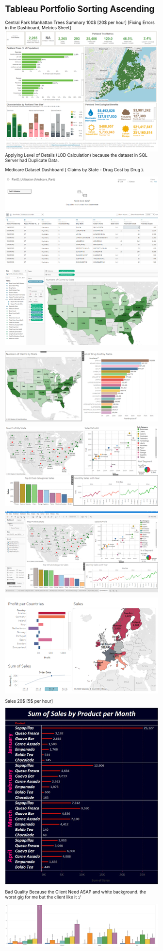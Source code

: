 # Tableau Portfolio Sorting Ascending

 Central Park Manhattan Trees Summary 100$ [20$ per hour] [Fixing Errors in the Dashboard, Metrics Sheet]
![Dashboard 1](https://github.com/RubenGavidia/Scala/blob/master/CB.png?raw=true)
Applying Level of Details (LOD Calculation) because the dataset 
in SQL Server had Duplicate Data. 

Medicare Dataset Dashboard ( Claims by State - Drug Cost by Drug ).

![](https://github.com/RubenGavidia/Tableau_Portfolio/blob/main/Visuals.png/Medicare%20data%20source.png)

![](https://github.com/RubenGavidia/Tableau_Portfolio/blob/main/Visuals.png/Medicare%20map%20claims.png)

![](https://github.com/RubenGavidia/Tableau_Portfolio/blob/main/Visuals.png/Medicare%20dashboard.png)

![dashboard1](https://github.com/RubenGavidia/Tableau_Portfolio/blob/main/Visuals.png/Dashboard1_Sales_By_State.tb.png)

![dashboard0](https://github.com/RubenGavidia/Tableau_Portfolio/blob/main/Visuals.png/Dashboard_Sales_By_State.tb.png)


![Dashboard 1](https://github.com/RubenGavidia/Tableau_Portfolio/blob/main/Dashboard%201.png)

Sales 20$ [5$ per hour]

![Dashboard 1](https://github.com/RubenGavidia/Tableau_Portfolio/blob/main/IMG-20210131-WA0000.jpg?raw=true)

Bad Quality Because the Client Need ASAP and white background. 
the worst gig for me but the client like it :/ 

![BAAAAAD](https://github.com/RubenGavidia/Tableau_Portfolio/blob/main/SUMOFSALES2.png?raw=true)


